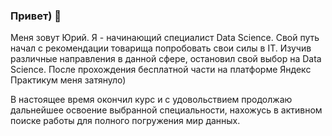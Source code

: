 ### Привет) 👋 

Меня зовут Юрий. Я - начинающий специалист Data Science. Свой путь начал с рекомендации товарища попробовать свои силы в IT. Изучив различные направления в данной сфере, остановил свой выбор на Data Science. После прохождения бесплатной части на платформе Яндекс Практикум меня затянуло) 

В настоящее время окончил курс и с удовольствием продолжаю дальнейшее освоение выбранной специальности, нахожусь в активном поиске работы для полного погружения мир данных.

<!--
**EgorovYuriy/EgorovYuriy** is a ✨ _special_ ✨ repository because its `README.md` (this file) appears on your GitHub profile.

Here are some ideas to get you started:

- 🔭 I’m currently working on ...
- 🌱 I’m currently learning ...
- 👯 I’m looking to collaborate on ...
- 🤔 I’m looking for help with ...
- 💬 Ask me about ...
- 📫 How to reach me: ...
- 😄 Pronouns: ...
- ⚡ Fun fact: ...
-->
